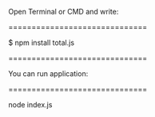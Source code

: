 Open Terminal or CMD and write:

==============================

$ npm install total.js

==============================

You can run application:

==============================

node index.js

